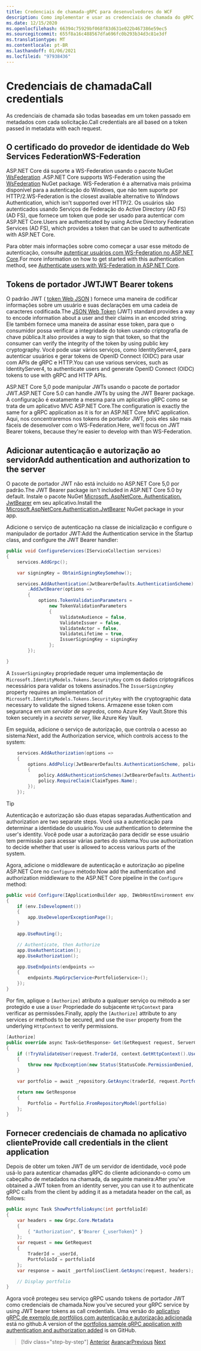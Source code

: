 ```yaml
---
title: Credenciais de chamada-gRPC para desenvolvedores do WCF
description: Como implementar e usar as credenciais de chamada do gRPC no ASP.NET Core 3,0.
ms.date: 12/15/2020
ms.openlocfilehash: 66394c75929bf068f83d631e022b467386e59ec5
ms.sourcegitcommit: 655f8a16c488567dfa696fc0b293b34d3c81e3df
ms.translationtype: MT
ms.contentlocale: pt-BR
ms.lasthandoff: 01/06/2021
ms.locfileid: "97938436"
---
```

# <a name="call-credentials"></a><span data-ttu-id="bc1c3-103">Credenciais de chamada</span><span class="sxs-lookup"><span data-stu-id="bc1c3-103">Call credentials</span></span>

<span data-ttu-id="bc1c3-104">As credenciais de chamada são todas baseadas em um token passado em metadados com cada solicitação.</span><span class="sxs-lookup"><span data-stu-id="bc1c3-104">Call credentials are all based on a token passed in metadata with each request.</span></span>

## <a name="ws-federation"></a><span data-ttu-id="bc1c3-105">O certificado do provedor de identidade do Web Services Federation</span><span class="sxs-lookup"><span data-stu-id="bc1c3-105">WS-Federation</span></span>

<span data-ttu-id="bc1c3-106">ASP.NET Core dá suporte a WS-Federation usando o pacote NuGet [WsFederation](https://www.nuget.org/packages/Microsoft.AspNetCore.Authentication.WsFederation) .</span><span class="sxs-lookup"><span data-stu-id="bc1c3-106">ASP.NET Core supports WS-Federation using the [WsFederation](https://www.nuget.org/packages/Microsoft.AspNetCore.Authentication.WsFederation) NuGet package.</span></span> <span data-ttu-id="bc1c3-107">WS-Federation é a alternativa mais próxima disponível para a autenticação do Windows, que não tem suporte por HTTP/2.</span><span class="sxs-lookup"><span data-stu-id="bc1c3-107">WS-Federation is the closest available alternative to Windows Authentication, which isn't supported over HTTP/2.</span></span> <span data-ttu-id="bc1c3-108">Os usuários são autenticados usando Serviços de Federação do Active Directory (AD FS) (AD FS), que fornece um token que pode ser usado para autenticar com ASP.NET Core.</span><span class="sxs-lookup"><span data-stu-id="bc1c3-108">Users are authenticated by using Active Directory Federation Services (AD FS), which provides a token that can be used to authenticate with ASP.NET Core.</span></span>

<span data-ttu-id="bc1c3-109">Para obter mais informações sobre como começar a usar esse método de autenticação, consulte [autenticar usuários com WS-Federation no ASP.NET Core](/aspnet/core/security/authentication/ws-federation).</span><span class="sxs-lookup"><span data-stu-id="bc1c3-109">For more information on how to get started with this authentication method, see [Authenticate users with WS-Federation in ASP.NET Core](/aspnet/core/security/authentication/ws-federation).</span></span>

## <a name="jwt-bearer-tokens"></a><span data-ttu-id="bc1c3-110">Tokens de portador JWT</span><span class="sxs-lookup"><span data-stu-id="bc1c3-110">JWT Bearer tokens</span></span>

<span data-ttu-id="bc1c3-111">O padrão JWT ( [token Web JSON](https://jwt.io) ) fornece uma maneira de codificar informações sobre um usuário e suas declarações em uma cadeia de caracteres codificada.</span><span class="sxs-lookup"><span data-stu-id="bc1c3-111">The [JSON Web Token](https://jwt.io) (JWT) standard provides a way to encode information about a user and their claims in an encoded string.</span></span> <span data-ttu-id="bc1c3-112">Ele também fornece uma maneira de assinar esse token, para que o consumidor possa verificar a integridade do token usando criptografia de chave pública.</span><span class="sxs-lookup"><span data-stu-id="bc1c3-112">It also provides a way to sign that token, so that the consumer can verify the integrity of the token by using public key cryptography.</span></span> <span data-ttu-id="bc1c3-113">Você pode usar vários serviços, como IdentityServer4, para autenticar usuários e gerar tokens de OpenID Connect (OIDC) para usar com APIs de gRPC e HTTP.</span><span class="sxs-lookup"><span data-stu-id="bc1c3-113">You can use various services, such as IdentityServer4, to authenticate users and generate OpenID Connect (OIDC) tokens to use with gRPC and HTTP APIs.</span></span>

<span data-ttu-id="bc1c3-114">ASP.NET Core 5,0 pode manipular JWTs usando o pacote de portador JWT.</span><span class="sxs-lookup"><span data-stu-id="bc1c3-114">ASP.NET Core 5.0 can handle JWTs by using the JWT Bearer package.</span></span> <span data-ttu-id="bc1c3-115">A configuração é exatamente a mesma para um aplicativo gRPC como se trata de um aplicativo MVC ASP.NET Core.</span><span class="sxs-lookup"><span data-stu-id="bc1c3-115">The configuration is exactly the same for a gRPC application as it is for an ASP.NET Core MVC application.</span></span> <span data-ttu-id="bc1c3-116">Aqui, nos concentraremos nos tokens de portador JWT, pois eles são mais fáceis de desenvolver com o WS-Federation.</span><span class="sxs-lookup"><span data-stu-id="bc1c3-116">Here, we'll focus on JWT Bearer tokens, because they're easier to develop with than WS-Federation.</span></span>

## <a name="add-authentication-and-authorization-to-the-server"></a><span data-ttu-id="bc1c3-117">Adicionar autenticação e autorização ao servidor</span><span class="sxs-lookup"><span data-stu-id="bc1c3-117">Add authentication and authorization to the server</span></span>

<span data-ttu-id="bc1c3-118">O pacote de portador JWT não está incluído no ASP.NET Core 5,0 por padrão.</span><span class="sxs-lookup"><span data-stu-id="bc1c3-118">The JWT Bearer package isn't included in ASP.NET Core 5.0 by default.</span></span> <span data-ttu-id="bc1c3-119">Instale o pacote NuGet [Microsoft. AspNetCore. Authentication. JwtBearer](https://www.nuget.org/packages/Microsoft.AspNetCore.Authentication.JwtBearer) em seu aplicativo.</span><span class="sxs-lookup"><span data-stu-id="bc1c3-119">Install the [Microsoft.AspNetCore.Authentication.JwtBearer](https://www.nuget.org/packages/Microsoft.AspNetCore.Authentication.JwtBearer) NuGet package in your app.</span></span>

<span data-ttu-id="bc1c3-120">Adicione o serviço de autenticação na classe de inicialização e configure o manipulador de portador JWT:</span><span class="sxs-lookup"><span data-stu-id="bc1c3-120">Add the Authentication service in the Startup class, and configure the JWT Bearer handler:</span></span>

```csharp
public void ConfigureServices(IServiceCollection services)
{
    services.AddGrpc();

    var signingKey = ObtainSigningKeySomehow();

    services.AddAuthentication(JwtBearerDefaults.AuthenticationScheme)
        .AddJwtBearer(options =>
        {
            options.TokenValidationParameters =
                new TokenValidationParameters
                {
                    ValidateAudience = false,
                    ValidateIssuer = false,
                    ValidateActor = false,
                    ValidateLifetime = true,
                    IssuerSigningKey = signingKey
                };
        });

}
```

<span data-ttu-id="bc1c3-121">A `IssuerSigningKey` propriedade requer uma implementação de `Microsoft.IdentityModels.Tokens.SecurityKey` com os dados criptográficos necessários para validar os tokens assinados.</span><span class="sxs-lookup"><span data-stu-id="bc1c3-121">The `IssuerSigningKey` property requires an implementation of `Microsoft.IdentityModels.Tokens.SecurityKey` with the cryptographic data necessary to validate the signed tokens.</span></span> <span data-ttu-id="bc1c3-122">Armazene esse token com segurança em um *servidor de segredos*, como Azure Key Vault.</span><span class="sxs-lookup"><span data-stu-id="bc1c3-122">Store this token securely in a *secrets server*, like Azure Key Vault.</span></span>

<span data-ttu-id="bc1c3-123">Em seguida, adicione o serviço de autorização, que controla o acesso ao sistema:</span><span class="sxs-lookup"><span data-stu-id="bc1c3-123">Next, add the Authorization service, which controls access to the system:</span></span>

```csharp
    services.AddAuthorization(options =>
    {
        options.AddPolicy(JwtBearerDefaults.AuthenticationScheme, policy =>
        {
            policy.AddAuthenticationSchemes(JwtBearerDefaults.AuthenticationScheme);
            policy.RequireClaim(ClaimTypes.Name);
        });
    });

```

> [!TIP]
> <span data-ttu-id="bc1c3-124">Autenticação e autorização são duas etapas separadas.</span><span class="sxs-lookup"><span data-stu-id="bc1c3-124">Authentication and authorization are two separate steps.</span></span> <span data-ttu-id="bc1c3-125">Você usa a autenticação para determinar a identidade do usuário.</span><span class="sxs-lookup"><span data-stu-id="bc1c3-125">You use authentication to determine the user's identity.</span></span> <span data-ttu-id="bc1c3-126">Você pode usar a autorização para decidir se esse usuário tem permissão para acessar várias partes do sistema.</span><span class="sxs-lookup"><span data-stu-id="bc1c3-126">You use authorization to decide whether that user is allowed to access various parts of the system.</span></span>

<span data-ttu-id="bc1c3-127">Agora, adicione o middleware de autenticação e autorização ao pipeline ASP.NET Core no `Configure` método:</span><span class="sxs-lookup"><span data-stu-id="bc1c3-127">Now add the authentication and authorization middleware to the ASP.NET Core pipeline in the `Configure` method:</span></span>

```csharp
public void Configure(IApplicationBuilder app, IWebHostEnvironment env)
{
    if (env.IsDevelopment())
    {
        app.UseDeveloperExceptionPage();
    }

    app.UseRouting();

    // Authenticate, then Authorize
    app.UseAuthentication();
    app.UseAuthorization();

    app.UseEndpoints(endpoints =>
    {
        endpoints.MapGrpcService<PortfolioService>();
    });
}
```

<span data-ttu-id="bc1c3-128">Por fim, aplique o `[Authorize]` atributo a qualquer serviço ou método a ser protegido e use a `User` Propriedade do subjacente `HttpContext` para verificar as permissões.</span><span class="sxs-lookup"><span data-stu-id="bc1c3-128">Finally, apply the `[Authorize]` attribute to any services or methods to be secured, and use the `User` property from the underlying `HttpContext` to verify permissions.</span></span>

```csharp
[Authorize]
public override async Task<GetResponse> Get(GetRequest request, ServerCallContext context)
{
    if (!TryValidateUser(request.TraderId, context.GetHttpContext().User))
    {
        throw new RpcException(new Status(StatusCode.PermissionDenied, "Denied."));
    }

    var portfolio = await _repository.GetAsync(traderId, request.PortfolioId);

    return new GetResponse
    {
        Portfolio = Portfolio.FromRepositoryModel(portfolio)
    };
}
```

## <a name="provide-call-credentials-in-the-client-application"></a><span data-ttu-id="bc1c3-129">Fornecer credenciais de chamada no aplicativo cliente</span><span class="sxs-lookup"><span data-stu-id="bc1c3-129">Provide call credentials in the client application</span></span>

<span data-ttu-id="bc1c3-130">Depois de obter um token JWT de um servidor de identidade, você pode usá-lo para autenticar chamadas gRPC do cliente adicionando-o como um cabeçalho de metadados na chamada, da seguinte maneira:</span><span class="sxs-lookup"><span data-stu-id="bc1c3-130">After you've obtained a JWT token from an identity server, you can use it to authenticate gRPC calls from the client by adding it as a metadata header on the call, as follows:</span></span>

```csharp
public async Task ShowPortfolioAsync(int portfolioId)
{
    var headers = new Grpc.Core.Metadata
    {
        { "Authorization", $"Bearer {_userToken}" }
    };
    var request = new GetRequest
    {
        TraderId = _userId,
        PortfolioId = portfolioId
    };
    var response = await _portfoliosClient.GetAsync(request, headers);

    // Display portfolio
}
```

<span data-ttu-id="bc1c3-131">Agora você protegeu seu serviço gRPC usando tokens de portador JWT como credenciais de chamada.</span><span class="sxs-lookup"><span data-stu-id="bc1c3-131">Now you've secured your gRPC service by using JWT bearer tokens as call credentials.</span></span> <span data-ttu-id="bc1c3-132">Uma versão do [aplicativo gRPC de exemplo de portfólios com autenticação e autorização adicionada](https://github.com/dotnet-architecture/grpc-for-wcf-developers/tree/master/PortfoliosSample/grpc/TraderSysAuth) está no github.</span><span class="sxs-lookup"><span data-stu-id="bc1c3-132">A version of the [portfolios sample gRPC application with authentication and authorization added](https://github.com/dotnet-architecture/grpc-for-wcf-developers/tree/master/PortfoliosSample/grpc/TraderSysAuth) is on GitHub.</span></span>

>[!div class="step-by-step"]
><span data-ttu-id="bc1c3-133">[Anterior](security.md) 
> [Avançar](channel-credentials.md)</span><span class="sxs-lookup"><span data-stu-id="bc1c3-133">[Previous](security.md)
[Next](channel-credentials.md)</span></span>
